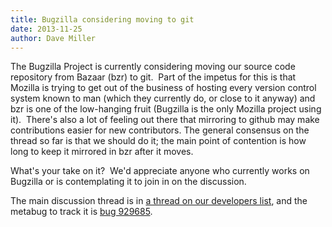 ```yaml
---
title: Bugzilla considering moving to git
date: 2013-11-25
author: Dave Miller
---
```

The Bugzilla Project is currently considering moving our source code
repository from Bazaar (bzr) to git.  Part of the impetus for this is
that Mozilla is trying to get out of the business of hosting every
version control system known to man (which they currently do, or close
to it anyway) and bzr is one of the low-hanging fruit (Bugzilla is the
only Mozilla project using it).  There's also a lot of feeling out there
that mirroring to github may make contributions easier for new
contributors. The general consensus on the thread so far is that we
should do it; the main point of contention is how long to keep it
mirrored in bzr after it moves.

What's your take on it?  We'd appreciate anyone who currently works on
Bugzilla or is contemplating it to join in on the discussion.

The main discussion thread is in [a thread on our developers
list](https://groups.google.com/forum/#!topic/mozilla.dev.apps.bugzilla/VkMOOQx3oYs/discussion),
and the metabug to track it is
[bug 929685](https://bugzilla.mozilla.org/show_bug.cgi?id=929685).
